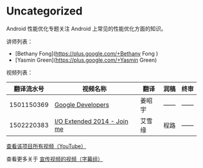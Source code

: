# Uncategorized

Android 性能优化专题关注 Android 上常见的性能优化方面的知识。

讲师列表：

*   [Bethany Fong](https://plus.google.com/+Bethany Fong )
*   [Yasmin Green](https://plus.google.com/+Yasmin Green)
 
视频列表：

| 翻译流水号 | 视频名称 | 翻译 | 润稿 | 终审 |
| -- | -- | -- | -- | -- |
| 1501150369 | [Google Developers](https://pub.gfansub.com/Promotion/999-Uncategorized/1501150369-google-developers.html)  | 姜昭宇 | —— | —— |
| 1502220383 | [I/O Extended 2014 - Join me](https://pub.gfansub.com/Promotion/999-Uncategorized/1502220383-io-extended-2014-join-me.html)  | 艾雪缘 | 程路 | —— |

[查看该项目所有视频（YouTube）](https://)

查看更多关于 [宣传视频的视频（字幕组）](https://pub.gfansub.com/Promotion/index.html)